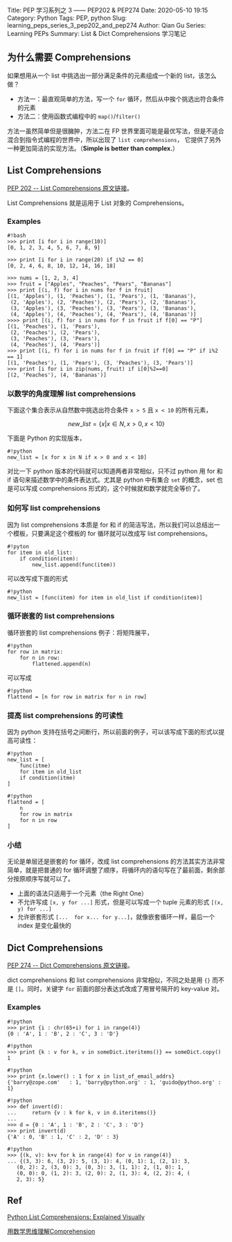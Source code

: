 Title: PEP 学习系列之 3 —— PEP202 & PEP274
Date: 2020-05-10 19:15
Category: Python
Tags: PEP, python
Slug: learning_peps_series_3_pep202_and_pep274
Author: Qian Gu
Series: Learning PEPs
Summary: List & Dict Comprehensions 学习笔记

## 为什么需要 Comprehensions

如果想用从一个 list 中挑选出一部分满足条件的元素组成一个新的 list，该怎么做？

+ 方法一：最直观简单的方法，写一个 `for` 循环，然后从中挨个挑选出符合条件的元素
+ 方法二：使用函数式编程中的 `map()`/`filter()`

方法一虽然简单但是很臃肿，方法二在 FP 世界里面可能是最优写法，但是不适合混合到指令式编程的世界中，所以出现了 `list comprehensions`， 它提供了另外一种更加简洁的实现方法。（**Simple is better than complex.**）

## List Comprehensions

[PEP 202 -- List Comprehensions 原文链接][PEP202]。

[PEP202]: https://www.python.org/dev/peps/pep-00202/

List Comprehensions 就是运用于 List 对象的 Comprehensions。

###  Examples

```
#!bash
>>> print [i for i in range(10)]
[0, 1, 2, 3, 4, 5, 6, 7, 8, 9]

>>> print [i for i in range(20) if i%2 == 0]
[0, 2, 4, 6, 8, 10, 12, 14, 16, 18]

>>> nums = [1, 2, 3, 4]
>>> fruit = ["Apples", "Peaches", "Pears", "Bananas"]
>>> print [(i, f) for i in nums for f in fruit]
[(1, 'Apples'), (1, 'Peaches'), (1, 'Pears'), (1, 'Bananas'),
 (2, 'Apples'), (2, 'Peaches'), (2, 'Pears'), (2, 'Bananas'),
 (3, 'Apples'), (3, 'Peaches'), (3, 'Pears'), (3, 'Bananas'),
 (4, 'Apples'), (4, 'Peaches'), (4, 'Pears'), (4, 'Bananas')]
>>>> print [(i, f) for i in nums for f in fruit if f[0] == "P"]
[(1, 'Peaches'), (1, 'Pears'),
 (2, 'Peaches'), (2, 'Pears'),
 (3, 'Peaches'), (3, 'Pears'),
 (4, 'Peaches'), (4, 'Pears')]
>>> print [(i, f) for i in nums for f in fruit if f[0] == "P" if i%2 == 1]
[(1, 'Peaches'), (1, 'Pears'), (3, 'Peaches'), (3, 'Pears')]
>>> print [i for i in zip(nums, fruit) if i[0]%2==0]
[(2, 'Peaches'), (4, 'Bananas')]
```

### 以数学的角度理解 list comprehensions

下面这个集合表示从自然数中挑选出符合条件 `x > 5` 且 `x < 10` 的所有元素，

$$new\_list = \{x | x \in N, x > 0, x < 10\}$$

下面是 Python 的实现版本，

```
#!python
new_list = [x for x in N if x > 0 and x < 10]
```

对比一下 python 版本的代码就可以知道两者非常相似，只不过 python 用 for 和 if 语句来描述数学中的条件表达式。尤其是 python 中有集合 `set` 的概念，set 也是可以写成 comprehensions 形式的，这个时候就和数学就完全等价了。

### 如何写 list comprehensions

因为 list comprehensions 本质是 for 和 if 的简洁写法，所以我们可以总结出一个模板，只要满足这个模板的 for 循环就可以改成写 list comprehensions。

```
#!pyton
for item in old_list:
    if condition(item):
        new_list.append(func(item))
```

可以改写成下面的形式

```
#!python
new_list = [func(item) for item in old_list if condition(item)]
```

### 循环嵌套的 list comprehensions

循环嵌套的 list comprehensions 例子：将矩阵展平，

```
#!python
for row in matrix:
    for n in row:
        flattened.append(n)
```

可以写成

```
#!python
flattend = [n for row in matrix for n in row]
```

### 提高 list comprehensions 的可读性

因为 python 支持在括号之间断行，所以前面的例子，可以该写成下面的形式以提高可读性：

```
#!python
new_list = [
    func(itme)
    for item in old_list
    if condition(itme)
]
```

```
#!python
flattend = [
    n
    for row in matrix
    for n in row
]
```

### 小结

无论是单层还是嵌套的 for 循环，改成 list comprehensions 的方法其实方法非常简单，就是把普通的 for 循环调整了顺序，将循环内的语句写在了最前面，剩余部分按原顺序写就可以了。

+ 上面的语法只适用于一个元素（the Right One）
+ 不允许写成 `[x, y for ...]` 形式，但是可以写成一个 tuple 元素的形式 `[(x, y) for ...]`
+ 允许嵌套形式 `[...  for x... for y...]`，就像嵌套循环一样，最后一个 index 是变化最快的


## Dict Comprehensions

[PEP 274 -- Dict Comprehensions 原文链接][PEP274]。

[PEP274]: https://www.python.org/dev/peps/pep-00274/

dict comprehensions 和 list comprehensions 非常相似，不同之处是用 `{}` 而不是 `[]`。同时，关键字 `for` 前面的部分表达式改成了用冒号隔开的 key-value 对。

###  Examples

```
#!python
>>> print {i : chr(65+i) for i in range(4)}
{0 : 'A', 1 : 'B', 2 : 'C', 3 : 'D'}
```

```
#!python
>>> print {k : v for k, v in someDict.iteritems()} == someDict.copy()
1
```

```
#!python
>>> print {x.lower() : 1 for x in list_of_email_addrs}
{'barry@zope.com'   : 1, 'barry@python.org' : 1, 'guido@python.org' : 1}
```

```
#!python
>>> def invert(d):
...     return {v : k for k, v in d.iteritems()}
...
>>> d = {0 : 'A', 1 : 'B', 2 : 'C', 3 : 'D'}
>>> print invert(d)
{'A' : 0, 'B' : 1, 'C' : 2, 'D' : 3}
```

```
#!python
>>> {(k, v): k+v for k in range(4) for v in range(4)}
... {(3, 3): 6, (3, 2): 5, (3, 1): 4, (0, 1): 1, (2, 1): 3,
   (0, 2): 2, (3, 0): 3, (0, 3): 3, (1, 1): 2, (1, 0): 1,
   (0, 0): 0, (1, 2): 3, (2, 0): 2, (1, 3): 4, (2, 2): 4, (
   2, 3): 5}
```

## Ref

[Python List Comprehensions: Explained Visually](https://treyhunner.com/2015/12/python-list-comprehensions-now-in-color/)

[用数学思维理解Comprehension](https://www.jianshu.com/p/dd85d2cd89d1)